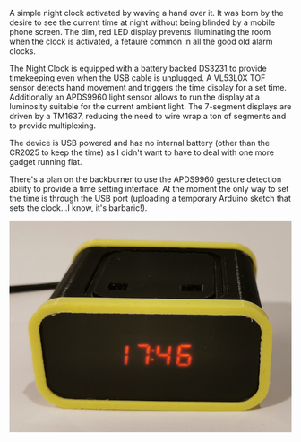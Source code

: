 A simple night clock activated by waving a hand over it. It was born by the desire to see the current time at night without being blinded by a mobile phone screen. The dim, red LED display prevents illuminating the room when the clock is activated, a fetaure common in all the good old alarm clocks.

The Night Clock is equipped with a battery backed DS3231 to provide timekeeping even when the USB cable is unplugged. A VL53L0X TOF sensor detects hand movement and triggers the time display for a set time. Additionally an APDS9960 light sensor allows to run the display at a luminosity suitable for the current ambient light. The 7-segment displays are driven by a TM1637, reducing the need to wire wrap a ton of segments and to provide multiplexing.

The device is USB powered and has no internal battery (other than the CR2025 to keep the time) as I didn't want to have to deal with one more gadget running flat.

There's a plan on the backburner to use the APDS9960 gesture detection ability to provide a time setting interface. At the moment the only way to set the time is through the USB port (uploading a temporary Arduino sketch that sets the clock...I know, it's barbaric!).

![photo](documentation/assembled.jpg)


